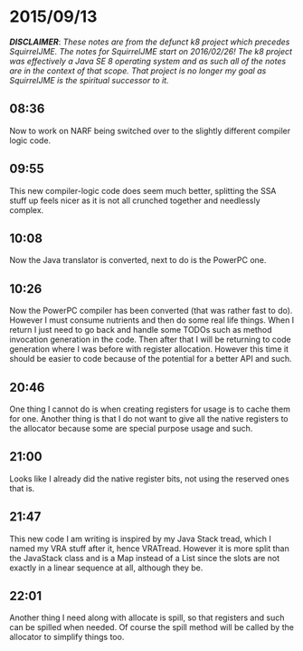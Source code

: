 # 2015/09/13

***DISCLAIMER***: _These notes are from the defunct k8 project which_
_precedes SquirrelJME. The notes for SquirrelJME start on 2016/02/26!_
_The k8 project was effectively a Java SE 8 operating system and as such_
_all of the notes are in the context of that scope. That project is no_
_longer my goal as SquirrelJME is the spiritual successor to it._

## 08:36

Now to work on NARF being switched over to the slightly different compiler
logic code.

## 09:55

This new compiler-logic code does seem much better, splitting the SSA stuff up
feels nicer as it is not all crunched together and needlessly complex.

## 10:08

Now the Java translator is converted, next to do is the PowerPC one.

## 10:26

Now the PowerPC compiler has been converted (that was rather fast to do).
However I must consume nutrients and then do some real life things. When I
return I just need to go back and handle some TODOs such as method invocation
generation in the code. Then after that I will be returning to code generation
where I was before with register allocation. However this time it should be
easier to code because of the potential for a better API and such.

## 20:46

One thing I cannot do is when creating registers for usage is to cache them
for one. Another thing is that I do not want to give all the native registers
to the allocator because some are special purpose usage and such.

## 21:00

Looks like I already did the native register bits, not using the reserved ones
that is.

## 21:47

This new code I am writing is inspired by my Java Stack tread, which I named
my VRA stuff after it, hence VRATread. However it is more split than the
JavaStack class and is a Map instead of a List since the slots are not exactly
in a linear sequence at all, although they be.

## 22:01

Another thing I need along with allocate is spill, so that registers and such
can be spilled when needed. Of course the spill method will be called by the
allocator to simplify things too.

